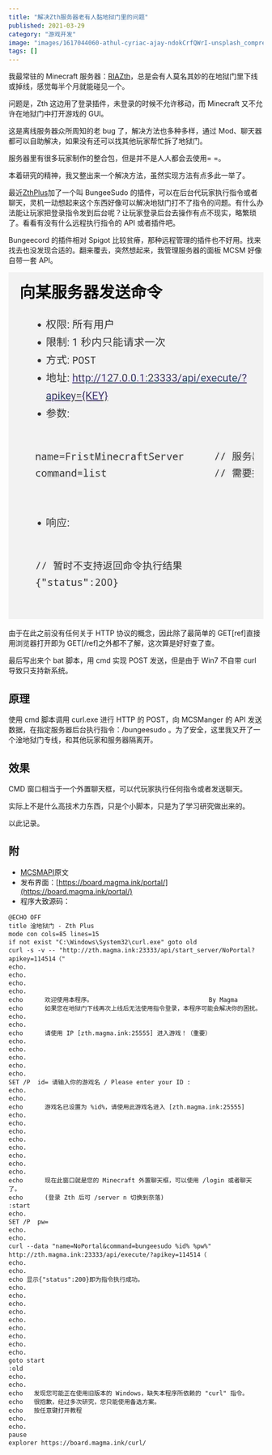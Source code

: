 ```yaml
---
title: "解决Zth服务器老有人黏地狱门里的问题"
published: 2021-03-29
category: "游戏开发"
image: "images/1617044060-athul-cyriac-ajay-ndokCrfQWrI-unsplash_compress99.jpg"
tags: []
---
```


我最常驻的 Minecraft 服务器：[RIAZth](http://ria.red)，总是会有人莫名其妙的在地狱门里下线或掉线，感觉每半个月就能碰见一个。

问题是，Zth 这边用了登录插件，未登录的时候不允许移动，而 Minecraft 又不允许在地狱门中打开游戏的 GUI。

这是离线服务器众所周知的老 bug 了，解决方法也多种多样，通过 Mod、聊天器都可以自助解决，如果没有还可以找其他玩家帮忙拆了地狱门。

服务器里有很多玩家制作的整合包，但是并不是人人都会去使用= =。

本着研究的精神，我又整出来一个解决方法，虽然实现方法有点多此一举了。

最近[ZthPlus](http://zthplus)加了一个叫 BungeeSudo 的插件，可以在后台代玩家执行指令或者聊天，灵机一动想起来这个东西好像可以解决地狱门打不了指令的问题。有什么办法能让玩家把登录指令发到后台呢？让玩家登录后台去操作有点不现实，略繁琐了。看看有没有什么远程执行指令的 API 或者插件吧。

Bungeecord 的插件相对 Spigot 比较贫瘠，那种远程管理的插件也不好用。找来找去也没发现合适的。翻来覆去，突然想起来，我管理服务器的面板 MCSM 好像自带一套 API。

![](images/1617042338-Screenshot_2021-03-30-02-24-31-155_com.mmbox_.xbrowser.pro_compress31.jpg)

由于在此之前没有任何关于 HTTP 协议的概念，因此除了最简单的 GET\[ref\]直接用浏览器打开即为 GET\[/ref\]之外都不了解，这次算是好好查了查。

最后写出来个 bat 脚本，用 cmd 实现 POST 发送，但是由于 Win7 不自带 curl 导致只支持新系统。

## 原理

使用 cmd 脚本调用 curl.exe 进行 HTTP 的 POST，向 MCSManger 的 API 发送数据，在指定服务器后台执行指令：/bungeesudo <player> <command>。为了安全，这里我又开了一个淦地狱门专线，和其他玩家和服务器隔离开。

## 效果

CMD 窗口相当于一个外置聊天框，可以代玩家执行任何指令或者发送聊天。

实际上不是什么高技术力东西，只是个小脚本，只是为了学习研究做出来的。

以此记录。

## 附

- [MCSMAPI](https://board.magma.ink/mcsmapi/)原文
- 发布界面：[https://board.magma.ink/portal/](https://board.magma.ink/portal/)
- 程序大致源码：

```
@ECHO OFF
title 淦地狱门 - Zth Plus
mode con cols=85 lines=15
if not exist "C:\Windows\System32\curl.exe" goto old
curl -s -v -- "http://zth.magma.ink:23333/api/start_server/NoPortal?apikey=114514（"
echo.
echo.
echo.
echo.
echo      欢迎使用本程序。                                By Magma
echo      如果您在地狱门下线再次上线后无法使用指令登录，本程序可能会解决你的困扰。
echo.
echo.
echo      请使用 IP [zth.magma.ink:25555] 进入游戏！（重要）
echo.
echo.
echo.
echo.
echo.
SET /P  id= 请输入你的游戏名 / Please enter your ID :
echo.
echo.
echo      游戏名已设置为 %id%，请使用此游戏名进入 [zth.magma.ink:25555]
echo.
echo.
echo.
echo.
echo.
echo.
echo.
echo.
echo      现在此窗口就是您的 Minecraft 外置聊天框，可以使用 /login 或者聊天了。
echo      (登录 Zth 后可 /server n 切换到奈落)
:start
echo.
SET /P  pw=
echo.
echo.
curl --data "name=NoPortal&command=bungeesudo %id% %pw%" http://zth.magma.ink:23333/api/execute/?apikey=114514（
echo.
echo.
echo 显示{"status":200}即为指令执行成功。
echo.
echo.
echo.
echo.
echo.
echo.
echo.
echo.
echo.
goto start
:old
echo.
echo.
echo   发现您可能正在使用旧版本的 Windows，缺失本程序所依赖的 "curl" 指令。
echo   很抱歉，经过多次研究，您只能使用备选方案。
echo   按任意键打开教程
echo.
echo.
pause
explorer https://board.magma.ink/curl/
```

